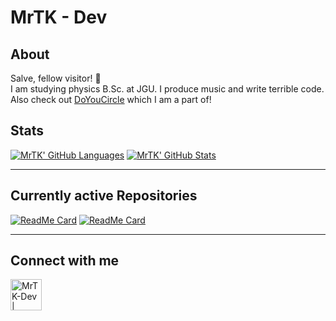 # MrTK - Dev

## About

Salve, fellow visitor! :wave:\
I am studying physics B.Sc. at JGU. I produce music and write terrible code.\
Also check out [DoYouCircle](https://github.com/DoYouCircle) which I am a part of!

## Stats

[![MrTK' GitHub Languages](https://github-readme-stats.vercel.app/api/top-langs/?username=MrTK-Dev&hide=ShaderLab&theme=radical)](https://github.com/MrTK-Dev?tab=repositories)
[![MrTK' GitHub Stats](https://github-readme-stats.vercel.app/api?username=MrTK-Dev&show_icons=true&include_all_commits=true&hide=stars&theme=radical)](https://github.com/MrTK-Dev?tab=repositories)

----------

## Currently active Repositories

[![ReadMe Card](https://github-readme-stats.vercel.app/api/pin/?username=DoYouCircle&repo=DoYouAssignment&show_owner=true&theme=radical)](https://github.com/DoYouCircle/DoYouAssignment)
[![ReadMe Card](https://github-readme-stats.vercel.app/api/pin/?username=MrTK-Dev&repo=Ex-Nihilo-Nihil&show_owner=true&theme=radical)](https://github.com/MrTK-Dev/Ex-Nihilo-Nihil)

----------

## Connect with me

[<img align="left" alt="MrTK-Dev | GitHub" width="50px" src="https://cdn.jsdelivr.net/npm/simple-icons@v3/icons/github.svg" />][github]

<br />
<br />
<br />

[github]: https://github.com/MrTK-Dev
[youtube]: https://www.youtube.com/channel/UCnYVYDiK4WanKmgNOCF_0Mg
